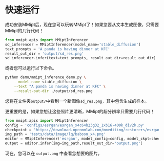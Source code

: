 # 快速运行

成功安装MMipt后，现在您可以玩转MMipt了！如果您要从文本生成图像，只需要MMipt的几行代码！

```python
from mmipt.apis import MMiptInferencer
sd_inferencer = MMiptInferencer(model_name='stable_diffusion')
text_prompts = 'A panda is having dinner at KFC'
result_out_dir = 'output/sd_res.png'
sd_inferencer.infer(text=text_prompts, result_out_dir=result_out_dir)
```

或者您可以运行以下命令。

```bash
python demo/mmipt_inference_demo.py \
    --model-name stable_diffusion \
    --text "A panda is having dinner at KFC" \
    --result-out-dir ./output/sd_res.png
```

您将在文件夹`output/`中看到一个新图像`sd_res.png`，其中包含生成的样本。

更重要的是，如果您想让这些照片更清晰，MMipt的超分辨率只需要几行代码！

```python
from mmipt.apis import MMiptInferencer
config = 'configs/esrgan/esrgan_x4c64b23g32_1xb16-400k_div2k.py'
checkpoint = 'https://download.openmmlab.com/mmediting/restorers/esrgan/esrgan_x4c64b23g32_1x16_400k_div2k_20200508-f8ccaf3b.pth'
img_path = 'tests/data/image/lq/baboon_x4.png'
editor = MMiptInferencer('esrgan', model_config=config, model_ckpt=checkpoint)
output = editor.infer(img=img_path,result_out_dir='output.png')
```

现在，您可以在 `output.png` 中查看您想要的图片。
